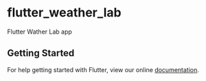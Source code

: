 # flutter_weather_lab

Flutter Wather Lab app

## Getting Started

For help getting started with Flutter, view our online
[documentation](https://flutter.io/).
